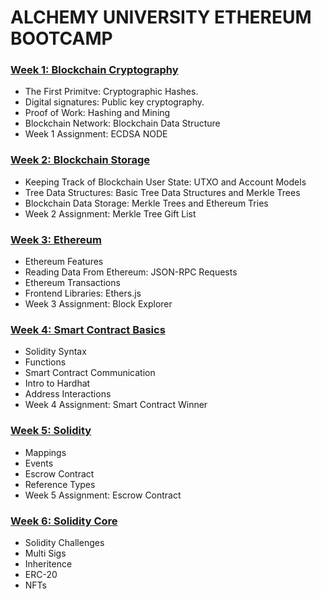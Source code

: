 # ALCHEMY UNIVERSITY ETHEREUM BOOTCAMP

### [Week 1: Blockchain Cryptography](https://github.com/robinpunn/alchemy-university-ethereum-bootcamp/tree/main/week1)
+ The First Primitve: Cryptographic Hashes.
+ Digital signatures: Public key cryptography.
+ Proof of Work: Hashing and Mining
+ Blockchain Network: Blockchain Data Structure
+ Week 1 Assignment: ECDSA NODE

### [Week 2: Blockchain Storage](https://github.com/robinpunn/alchemy-university-ethereum-bootcamp/tree/main/week2#blockchain-data-storage)
+ Keeping Track of Blockchain User State: UTXO and Account Models
+ Tree Data Structures: Basic Tree Data Structures and Merkle Trees
+ Blockchain Data Storage: Merkle Trees and Ethereum Tries
+ Week 2 Assignment: Merkle Tree Gift List

### [Week 3: Ethereum](https://github.com/robinpunn/alchemy-university-ethereum-bootcamp/tree/main/week3)
+ Ethereum Features
+ Reading Data From Ethereum: JSON-RPC Requests
+ Ethereum Transactions
+ Frontend Libraries: Ethers.js
+ Week 3 Assignment: Block Explorer

### [Week 4: Smart Contract Basics](https://github.com/robinpunn/alchemy-university-ethereum-bootcamp/tree/main/week4)
+ Solidity Syntax
+ Functions
+ Smart Contract Communication
+ Intro to Hardhat
+ Address Interactions
+ Week 4 Assignment: Smart Contract Winner

### [Week 5: Solidity](https://github.com/robinpunn/alchemy-university-ethereum-bootcamp/tree/main/week5)
+ Mappings
+ Events
+ Escrow Contract
+ Reference Types
+ Week 5 Assignment: Escrow Contract

### [Week 6: Solidity Core](https://github.com/robinpunn/alchemy-university-ethereum-bootcamp/tree/main/week6)
+ Solidity Challenges
+ Multi Sigs
+ Inheritence
+ ERC-20
+ NFTs